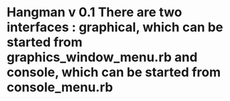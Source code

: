 Hangman v 0.1
There are two interfaces : graphical, which can be started from graphics_window_menu.rb and console, which can be started from console_menu.rb
=======
